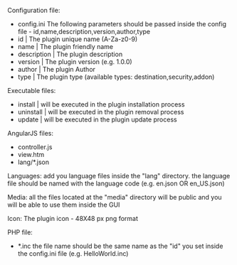 Configuration file:
- config.ini
The following parameters should be passed inside the config file - id,name,description,version,author,type
- id | The plugin unique name (A-Za-z0-9)
- name | The plugin friendly name
- description | The plugin description
- version | The plugin version (e.g. 1.0.0)
- author | The plugin Author
- type | The plugin type (available types: destination,security,addon)

Executable files:
- install | will be executed in the plugin installation process
- uninstall | will be executed in the plugin removal process
- update | will be executed in the plugin update process

AngularJS files:
- controller.js
- view.htm
- lang/*.json

Languages:
add you language files inside the "lang" directory.
the language file should be named with the language code (e.g. en.json OR en_US.json)

Media:
all the files located at the "media" directory will be public and you will be able to use them inside the GUI

Icon:
The plugin icon - 48X48 px png format

PHP file:
- *.inc
the file name should be the same name as the "id" you set inside the config.ini file (e.g. HelloWorld.inc)